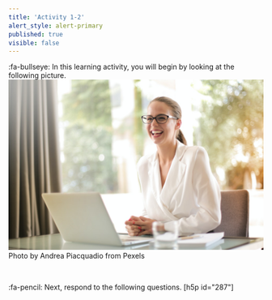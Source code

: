 ```yaml
---
title: 'Activity 1-2'
alert_style: alert-primary
published: true
visible: false
---
```



:fa-bullseye: In this learning activity, you will begin by looking at the following picture.
![](Activity1-2.jpg)
Photo by Andrea Piacquadio from Pexels

<p>&nbsp;</p>

:fa-pencil: Next, respond to the following questions.
[h5p id="287"]
